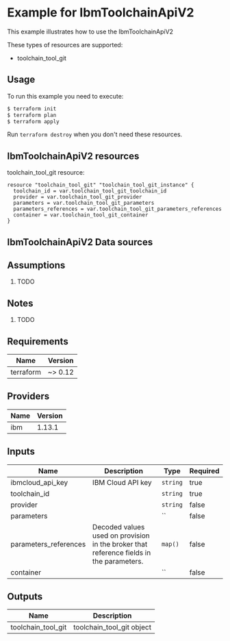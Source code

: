 # Example for IbmToolchainApiV2

This example illustrates how to use the IbmToolchainApiV2

These types of resources are supported:

* toolchain_tool_git

## Usage

To run this example you need to execute:

```bash
$ terraform init
$ terraform plan
$ terraform apply
```

Run `terraform destroy` when you don't need these resources.


## IbmToolchainApiV2 resources

toolchain_tool_git resource:

```hcl
resource "toolchain_tool_git" "toolchain_tool_git_instance" {
  toolchain_id = var.toolchain_tool_git_toolchain_id
  provider = var.toolchain_tool_git_provider
  parameters = var.toolchain_tool_git_parameters
  parameters_references = var.toolchain_tool_git_parameters_references
  container = var.toolchain_tool_git_container
}
```

## IbmToolchainApiV2 Data sources


## Assumptions

1. TODO

## Notes

1. TODO

## Requirements

| Name | Version |
|------|---------|
| terraform | ~> 0.12 |

## Providers

| Name | Version |
|------|---------|
| ibm | 1.13.1 |

## Inputs

| Name | Description | Type | Required |
|------|-------------|------|---------|
| ibmcloud\_api\_key | IBM Cloud API key | `string` | true |
| toolchain_id |  | `string` | true |
| provider |  | `string` | false |
| parameters |  | `` | false |
| parameters_references | Decoded values used on provision in the broker that reference fields in the parameters. | `map()` | false |
| container |  | `` | false |

## Outputs

| Name | Description |
|------|-------------|
| toolchain_tool_git | toolchain_tool_git object |
